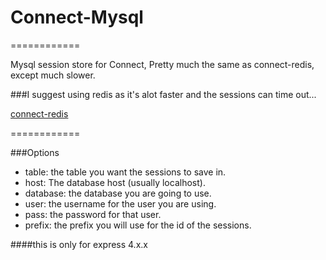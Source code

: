Connect-Mysql
=============
============

Mysql session store for Connect,
Pretty much the same as connect-redis, except much slower.
<br />

###I suggest using redis as it's alot faster and the sessions can time out...


[connect-redis]("https://github.com/visionmedia/connect-redis")


============

###Options
<ul>
	<li> table: the table you want the sessions to save in. </li>
	<li> host: The database host (usually localhost). </li>
	<li> database: the database you are going to use. </li>
	<li> user: the username for the user you are using. </li>
	<li> pass: the password for that user. </li>
	<li> prefix: the prefix you will use for the id of the sessions. </li>
</ul>

####this is only for express 4.x.x